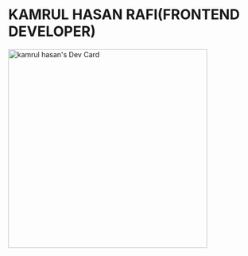# KAMRUL HASAN RAFI(FRONTEND DEVELOPER)
<a href="https://app.daily.dev/kamrulhasan96rafi"><img src="https://api.daily.dev/devcards/af842642422b49bcb90bb930d73441d4.png?r=cpr" width="400" alt="kamrul hasan's Dev Card"/></a>
